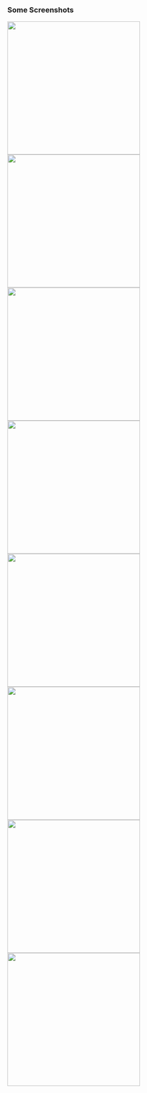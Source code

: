 <p><h3>Some Screenshots</h3></p>
<img src="https://user-images.githubusercontent.com/50882771/93527449-83aedc00-f956-11ea-826b-8c99c6cc7e97.png" width=300 height=300> 
<img src="https://user-images.githubusercontent.com/50882771/93528883-ac37d580-f958-11ea-9cd3-8615c98257b3.png" width=300 height=300>
<img src="https://user-images.githubusercontent.com/50882771/93529834-36cd0480-f95a-11ea-88e9-61da700660a0.png" width=300 height=300>
<img src="https://user-images.githubusercontent.com/50882771/93530008-827fae00-f95a-11ea-976e-b79eec43c11f.png" width=300 height=300>
<img src="https://user-images.githubusercontent.com/50882771/93530121-ab07a800-f95a-11ea-8efc-b0902fa2f053.png" width=300 height=300>
<img src="https://user-images.githubusercontent.com/50882771/93530225-d5f1fc00-f95a-11ea-9483-40a9df52fc41.png" width=300 height=300>
<img src="https://user-images.githubusercontent.com/50882771/93530317-fc179c00-f95a-11ea-9b59-9ad034c761ee.png" width=300 height=300>
<img src="https://user-images.githubusercontent.com/50882771/93530513-4e58bd00-f95b-11ea-9060-a71175c8f1ab.png" width=300 height=300>
